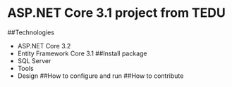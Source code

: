 # ASP.NET Core 3.1 project from TEDU
##Technologies
- ASP.NET Core 3.2
- Entity Framework Core 3.1
##Install package
- SQL Server
- Tools
- Design
##How to configure and run
##How to contribute